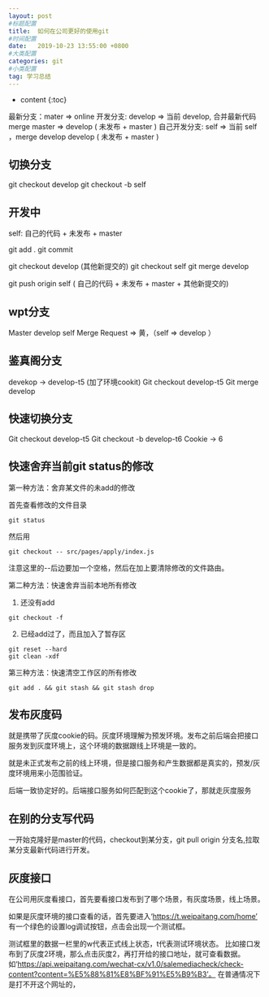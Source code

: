 ```yaml
---
layout: post
#标题配置
title:  如何在公司更好的使用git
#时间配置
date:   2019-10-23 13:55:00 +0800
#大类配置
categories: git
#小类配置
tag: 学习总结
---
```


* content
{:toc}

最新分支：mater => online
开发分支: develop => 当前 develop, 合并最新代码 merge master  => develop ( 未发布 + master )
自己开发分支: self => 当前 self ，merge develop develop ( 未发布 + master )

切换分支
-----

git checkout develop
git checkout -b self


开发中
---

self: 自己的代码 +  未发布 + master 

git add .
git commit


git checkout develop (其他新提交的)
git checkout self
git merge develop

git push origin self ( 自己的代码 +  未发布 + master +  其他新提交的)

wpt分支
-------
Master develop  self
Merge Request => 黄，（self => develop ）


鉴真阁分支
-----
devekop -> develop-t5 (加了环境cookit)
Git checkout develop-t5
Git merge develop

快速切换分支
-----
Git checkout develop-t5
Git checkout -b develop-t6
Cookie -> 6

快速舍弃当前git status的修改
------
第一种方法：舍弃某文件的未add的修改

首先查看修改的文件目录
```git
git status
``` 
然后用
```git
git checkout -- src/pages/apply/index.js
```
注意这里的--后边要加一个空格，然后在加上要清除修改的文件路由。

第二种方法：快速舍弃当前本地所有修改

1. 还没有add
```git
git checkout -f
```
2. 已经add过了，而且加入了暂存区
```git
git reset --hard 
git clean -xdf
```
第三种方法：快速清空工作区的所有修改

```git
git add . && git stash && git stash drop
```

发布灰度码
------

就是携带了灰度cookie的码。灰度环境理解为预发环境。发布之前后端会把接口服务发到灰度环境上，这个环境的数据跟线上环境是一致的。

就是未正式发布之前的线上环境，但是接口服务和产生数据都是真实的，预发/灰度环境用来小范围验证。

后端一致协定好的。后端接口服务如何匹配到这个cookie了，那就走灰度服务


在别的分支写代码
-------
一开始克隆好是master的代码，checkout到某分支，git pull origin 分支名,拉取某分支最新代码进行开发。

灰度接口
------
在公司用灰度看接口，首先要看接口发布到了哪个场景，有灰度场景，线上场景。

如果是灰度环境的接口查看的话，首先要进入‘https://t.weipaitang.com/home’
有一个绿色的设置log调试按钮，点击会出现一个测试框。

测试框里的数据一栏里的w代表正式线上状态，t代表测试环境状态。
比如接口发布到了灰度2环境，那么点击灰度2，再打开给的接口地址，就可查看数据。
如‘https://api.weipaitang.com/wechat-cx/v1.0/salemediacheck/check-content?content=%E5%88%81%E8%BF%91%E5%B9%B3’。
在普通情况下是打不开这个网址的，




